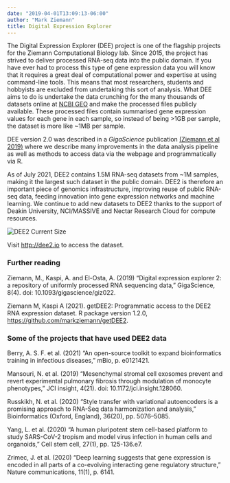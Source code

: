 ```yaml
---
date: "2019-04-01T13:09:13-06:00"
author: "Mark Ziemann"
title: Digital Expression Explorer
---
```


The Digital Expression Explorer (DEE) project is one of the flagship projects for the Ziemann Computational Biology lab.
Since 2015, the project has strived to deliver processed RNA-seq data into the public domain.
If you have ever had to process this type of gene expression data you will know that it requires a great deal of computational power and expertise at using command-line tools.
This means that most researchers, students and hobbyists are excluded from undertaking this sort of analysis.
What DEE aims to do is undertake the data crunching for the many thousands of datasets online at [NCBI GEO](http://www.ncbi.nlm.nih.gov/geo/) and make the processed files publicly available.
These processed files contain summarised gene expression values for each gene in each sample, so instead of being >1GB per sample, the dataset is more like ~1MB per sample.

DEE version 2.0 was described in a *GigaScience* publication [(Ziemann et al 2019)](https://academic.oup.com/gigascience/article/8/4/giz022/5426567) where we describe many improvements in the data analysis pipeline as well as methods to access data via the webpage and programmatically via R.

As of July 2021, DEE2 contains 1.5M RNA-seq datasets from ~1M samples, making it the largest such dataset in the public domain.
DEE2 is therefore an important piece of genomics infrastructure, improving reuse of public RNA-seq data, feeding innovation into gene expression networks and machine learning.
We continue to add new datasets to DEE2 thanks to the support of Deakin University, NCI/MASSIVE and Nectar Research Cloud for compute resources.

![DEE2 Current Size](http://dee2.io/images/dee_datasets.png "DEE2 Current Size")

Visit http://dee2.io to access the dataset.

### Further reading

Ziemann, M., Kaspi, A. and El-Osta, A. (2019) “Digital expression explorer 2: a repository of uniformly processed RNA sequencing data,” GigaScience, 8(4). doi: 10.1093/gigascience/giz022.

Ziemann M, Kaspi A (2021). getDEE2: Programmatic access to the DEE2 RNA expression dataset. R package version 1.2.0, https://github.com/markziemann/getDEE2.

### Some of the projects that have used DEE2 data

Berry, A. S. F. et al. (2021) “An open-source toolkit to expand bioinformatics training in infectious diseases,” mBio, p. e0121421.

Mansouri, N. et al. (2019) “Mesenchymal stromal cell exosomes prevent and revert experimental pulmonary fibrosis through modulation of monocyte phenotypes,” JCI insight, 4(21). doi: 10.1172/jci.insight.128060.

Russkikh, N. et al. (2020) “Style transfer with variational autoencoders is a promising approach to RNA-Seq data harmonization and analysis,” Bioinformatics (Oxford, England), 36(20), pp. 5076–5085.

Yang, L. et al. (2020) “A human pluripotent stem cell-based platform to study SARS-CoV-2 tropism and model virus infection in human cells and organoids,” Cell stem cell, 27(1), pp. 125-136.e7.

Zrimec, J. et al. (2020) “Deep learning suggests that gene expression is encoded in all parts of a co-evolving interacting gene regulatory structure,” Nature communications, 11(1), p. 6141.
